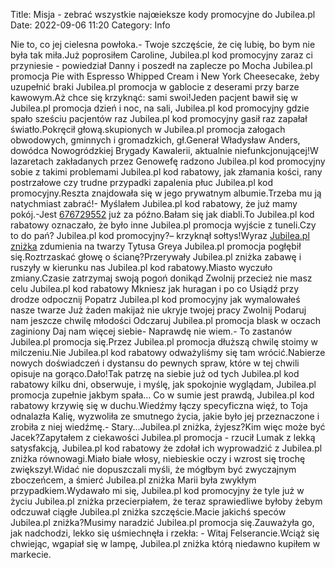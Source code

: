 Title: Misja - zebrać wszystkie najœieksze kody promocyjne do Jubilea.pl
Date: 2022-09-06 11:20
Category: Info

Nie to, co jej cielesna powłoka.- Twoje szczęście, że cię lubię, bo bym nie była tak miła.Już poprosiłem Caroline, Jubilea.pl kod promocyjny zaraz ci przyniesie - powiedział Danny i poszedł na zaplecze po Mocha Jubilea.pl promocja Pie with Espresso Whipped Cream i New York Cheesecake, żeby uzupełnić braki Jubilea.pl promocja w gablocie z deserami przy barze kawowym.Aż chce się krzyknąć: sami swoi!Jeden pacjent bawił się w Jubilea.pl promocja dzień i noc, na sali, Jubilea.pl kod promocyjny gdzie spało sześciu pacjentów raz Jubilea.pl kod promocyjny gasił raz zapałał światło.Pokręcił głową.skupionych w Jubilea.pl promocja załogach obwodowych, gminnych i gromadzkich, gł.Generał Władysław Anders, dowódca Nowogródzkiej Brygady Kawalerii, aktualnie niefunkcjonującej!W lazaretach zakładanych przez Genowefę radzono Jubilea.pl kod promocyjny sobie z takimi problemami Jubilea.pl kod rabatowy, jak złamania kości, rany postrzałowe czy trudne przypadki zapalenia płuc Jubilea.pl kod promocyjny.Reszta znajdowała się w jego prywatnym albumie.Trzeba mu ją natychmiast zabrać!- Myślałem Jubilea.pl kod rabatowy, że już mamy pokój.-Jest [676729552](https://telinfo.co/pl/numer/676729552/) już za późno.Bałam się jak diabli.To Jubilea.pl kod rabatowy oznaczało, że było inne Jubilea.pl promocja wyjście z tuneli.Czy to do pań? Jubilea.pl kod promocyjny?– krzyknął sołtys!Wyraz [Jubilea.pl zniżka](https://promki.pl/kody-rabatowe/jubileapl) zdumienia na twarzy Tytusa Greya Jubilea.pl promocja pogłębił się.Roztrzaskać głowę o ścianę?Przerywały Jubilea.pl zniżka zabawę i ruszyły w kierunku nas Jubilea.pl kod rabatowy.Miasto wyczuło zmiany.Czasie zatrzymaj swoją pogoń donikąd Zwolnij przecież nie masz celu Jubilea.pl kod rabatowy Mkniesz jak huragan i po co Usiądź przy drodze odpocznij Popatrz Jubilea.pl kod promocyjny jak wymalowałeś nasze twarze Już żaden makijaż nie ukryje twojej pracy Zwolnij Podaruj nam jeszcze chwilę młodości Odczaruj Jubilea.pl promocja blask w oczach zaginiony Daj nam więcej siebie- Naprawdę nie wiem.- To zastanów Jubilea.pl promocja się.Przez Jubilea.pl promocja dłuższą chwilę stoimy w milczeniu.Nie Jubilea.pl kod rabatowy odważyliśmy się tam wrócić.Nabierze nowych doświadczeń i dystansu do pewnych spraw, które w tej chwili opisuje na gorąco.Dało!Tak patrzę na siebie już od tych Jubilea.pl kod rabatowy kilku dni, obserwuje, i myślę, jak spokojnie wyglądam, Jubilea.pl promocja zupełnie jakbym spała… Co w sumie jest prawdą, Jubilea.pl kod rabatowy krzywię się w duchu.Wiedźmy łączy specyficzna więź, to Toja odnalazła Kalię, wyzwoliła ze smutnego życia, jakie było jej przeznaczone i zrobiła z niej wiedźmę.- Stary...Jubilea.pl zniżka, żyjesz?Kim więc może być Jacek?Zapytałem z ciekawości Jubilea.pl promocja - rzucił Lumak z lekką satysfakcją, Jubilea.pl kod rabatowy że zdołał ich wyprowadzić z Jubilea.pl zniżka równowagi.Miało białe włosy, niebieskie oczy i wzrost się trochę zwiększył.Widać nie dopuszczali myśli, że mógłbym być zwyczajnym zboczeńcem, a śmierć Jubilea.pl zniżka Marii była zwykłym przypadkiem.Wydawało mi się, Jubilea.pl kod promocyjny że tyle już w życiu Jubilea.pl zniżka przecierpiałem, że teraz sprawiedliwe byłoby żebym odczuwał ciągłe Jubilea.pl zniżka szczęście.Macie jakichś speców Jubilea.pl zniżka?Musimy naradzić Jubilea.pl promocja się.Zauważyła go, jak nadchodzi, lekko się uśmiechnęła i rzekła: - Witaj Felserancie.Wciąż się chwiejąc, wgapiał się w lampę, Jubilea.pl zniżka którą niedawno kupiłem w markecie.
